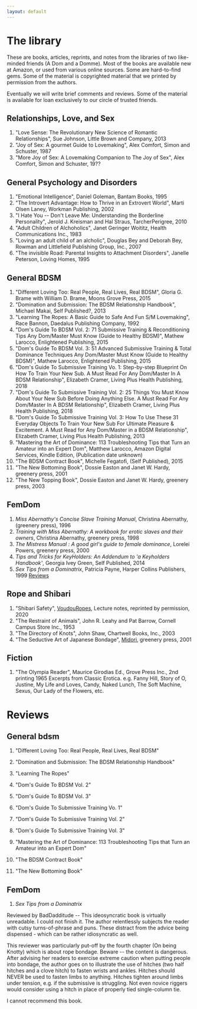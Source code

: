 ```yaml
---
layout: default
---
```


# The library #

These are books, articles, reprints,  and notes from the libraries of two like-minded friends (A Dom and a Domme). Most of the books are available new at Amazon, or used from various online sources. Some are hard-to-find gems.  Some of the material is copyrighted material that we printed by permission from the authors.

Eventually we will write brief comments and reviews. Some of the material is available for loan exclusively to our circle of trusted friends.

## Relationships, Love, and Sex

1. "Love Sense: The Revolutionary New Science of Romantic Relationships", Sue Johnson, Little Brown and Company, 2013
1. "Joy of Sex: A gourmet Guide to Lovemaking", Alex Comfort, Simon and Schuster, 1987
1. "More Joy of Sex: A Lovemaking Companion to The Joy of Sex", Alex Comfort, Simon and Schuster, 19??

## General Psychology and Disorders

1. "Emotional Intelligence", Daniel Goleman, Bantam Books, 1995
1. "The Introvert Advantage: How to Thrive in an Extrovert World", Marti Olsen Laney, Workman Publishing, 2002
1. "I Hate You -- Don't Leave Me: Understanding the Borderline Personality", Jerold J. Kreisman and Hal Straus, TarcherPerigree, 2010
1. "Adult Children of Alchoholics",  Janet Geringer Woititz, Health Communications Inc., 1983
1. "Loving an adult child of an alcholic", Douglas Bey and Deborah Bey, Rowman and Littlefield Publishing Group, Inc., 2007
1. "The invisible Road: Parental Insights to Attachment Disorders", Janelle Peterson, Loving Homes, 1995

## General BDSM
1. "Different Loving Too: Real People, Real Lives, Real BDSM", Gloria G. Brame with William D. Brame,
Moons Grove Press, 2015
1. "Domination and Submission: The BDSM Relationship Handbook", Michael Makai, Self Published?, 2013
1. "Learning The Ropes: A Basic Guide to Safe And Fun S/M Lovemaking", Race Bannon, Daedalus Publishing Company, 1992
1. "Dom's Guide To BDSM Vol. 2: 71 Submissive Training & Reconditioning Tips Any Dom/Master Must Know (Guide to Healthy BDSM)", Mathew Larocco, Enlightened Publishing, 2015
1. "Dom's Guide To BDSM Vol. 3: 51 Advanced Submissive Training & Total Dominance Techniques Any Dom/Master Must Know (Guide to Healthy BDSM)", Mathew Larocco, Enlightened Publishing, 2015
1. "Dom's Guide To Submissive Training Vo. 1: Step-by-step Blueprint On How To Train Your New Sub. A Must Read For Any Dom/Master In A BDSM Relationship", Elizabeth Cramer, Living Plus Health Publishing, 2018
1. "Dom's Guide To Submissive Training Vol. 2: 25 Things You Must Know About Your New Sub Before Doing Anything Else. A Must Read For Any Dom/Master In A BDSM Relationship", Elizabeth Cramer, Living Plus Health Publishing, 2018
1. "Dom's Guide To Submissive Training Vol. 3: How To Use These 31 Everyday Objects To Train Your New Sub For Ultimate Pleasure & Excitement. A Must Read for Any Dom/Master in a BDSM Relationship", Elizabeth Cramer, Living Plus Health Publishing, 2013
1. "Mastering the Art of Dominance: 113 Troubleshooting Tips that Turn an Amateur into an Expert Dom", Matthew Larocco, Amazon Digital Services, Kindle Edition, (Publication date unknown)
1. "The BDSM Contract Book", Michelle Fegatofi, (Self Published), 2015
1. "The New Bottoming Book", Dossie Easton and Janet W. Hardy, greenery press, 2001
1. "The New Topping Book",  Dossie Easton and Janet W. Hardy, greenery press, 2003

## FemDom
1. *Miss Abernathy's Concise Slave Training Manual*, Christina Abernathy, (greenery press), 1996
1. *Training with Miss Abernathy: A workbook for erotic slaves and their owners*, Christina Abernathy, greenery press, 1998
1. *The Mistress Manual : A good girl's guide to female dominance*, Lorelei Powers,
greenery press, 2000
1. *Tips and Tricks for KeyHolders: An Addendum to 'a Keyholders Handbook'*, Georgia Ivey Green, Self Published, 2014
1. *Sex Tips from a Dominatrix*, Patricia Payne, Harper Collins Publishers, 1999
[Reviews](#sex-tips-from-a-Dominatrix-review)

## Rope and Shibari
1. "Shibari Safety", [VoudouRopes](https://anastasiamif.wixsite.com/mysite), Lecture notes, reprinted by permission, 2020
1. "The Restraint of Animals", John R. Leahy and Pat Barrow, Cornell Campus Store Inc., 1953
1. "The Directory of Knots", John Shaw, Chartwell Books, Inc., 2003
1. "The Seductive Art of Japanese Bondage", [Midori](http://www.ranshin.com), greenery press, 2001

## Fiction

1. "The Olympia Reader", Maurice Girodias Ed., Grove Press Inc., 2nd printing 1965
Excerpts from Classic Erotica. e.g. Fanny Hill, Story of O, Justine, My Life and Loves, Candy, Naked Lunch, The Soft Machine, Sexus, Our Lady of the Flowers, etc.

# Reviews

## General bdsm

1. "Different Loving Too: Real People, Real Lives, Real BDSM"

1. "Domination and Submission: The BDSM Relationship Handbook"
1. "Learning The Ropes"
1. "Dom's Guide To BDSM Vol. 2"
1. "Dom's Guide To BDSM Vol. 3"
1. "Dom's Guide To Submissive Training Vo. 1"
1. "Dom's Guide To Submissive Training Vol. 2"
1. "Dom's Guide To Submissive Training Vol. 3"
1. "Mastering the Art of Dominance: 113 Troubleshooting Tips that Turn an Amateur into an Expert Dom"
1. "The BDSM Contract Book"
1. "The New Bottoming Book"

## FemDom

1. *Sex Tips from a Dominatrix* <a id='sex-tips-from-a-Dominatrix-review'></a>

Reviewed by BadDadditude --
This ideosyncratic book is virtually unreadable. I could not finish it. The author relentlessly subjects the reader with cutsy turns-of-phrase and puns. These distract from the advice being dispensed - which can be rather idiosyncratic as well.

This reviewer was particularly put-off by the fourth chapter (On being Knotty) which is about rope bondage. Beware -- the content is dangerous. After advising her readers to exercise extreme caution when putting people into bondage, the author goes on to illustrate the use of hitches (two half hitches and a clove hitch) to fasten wrists and ankles. Hitches should NEVER be used to fasten limbs to anything. Hitches tighten around limbs under tension, e.g. if the submissive is struggling. Not even novice riggers would consider using a hitch in place of properly tied single-column tie.

I cannot recommend this book.
